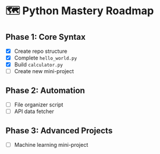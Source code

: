 # 🗺️ Python Mastery Roadmap  

## Phase 1: Core Syntax
- [x] Create repo structure  
- [x] Complete `hello_world.py`
- [x] Build `calculator.py`
- [ ] Create new mini-project

## Phase 2: Automation  
- [ ] File organizer script  
- [ ] API data fetcher  

## Phase 3: Advanced Projects  
- [ ] Machine learning mini-project  